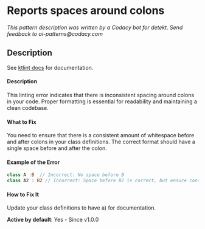 # Reports spaces around colons

_This pattern description was written by a Codacy bot for detekt. Send feedback to ai-patterns@codacy.com_

## Description

See [ktlint docs](https://pinterest.github.io/ktlint/0.50.0/rules/standard/#colon-spacing) for documentation.

#### Description
This linting error indicates that there is inconsistent spacing around colons in your code. Proper formatting is essential for readability and maintaining a clean codebase. 

#### What to Fix
You need to ensure that there is a consistent amount of whitespace before and after colons in your class definitions. The correct format should have a single space before and after the colon.

#### Example of the Error
```kotlin
class A :B  // Incorrect: No space before B
class A2 : B2 // Incorrect: Space before B2 is correct, but ensure consistency throughout your code
```

#### How to Fix It
Update your class definitions to have a) for documentation.

**Active by default**: Yes - Since v1.0.0 
